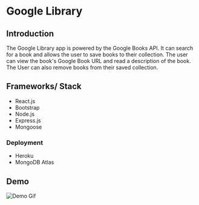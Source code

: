 # Google Library

## Introduction

The Google Library app is powered by the Google Books API. It can search for a book and allows the user to save books to their collection. The user can view the book's Google Book URL and read a description of the book. The User can also remove books from their saved collection.

## Frameworks/ Stack

- React.js
- Bootstrap
- Node.js
- Express.js
- Mongoose

### Deployment

- Heroku
- MongoDB Atlas

## Demo

![Demo Gif](./assets/GoogleLibraryGif.gif)